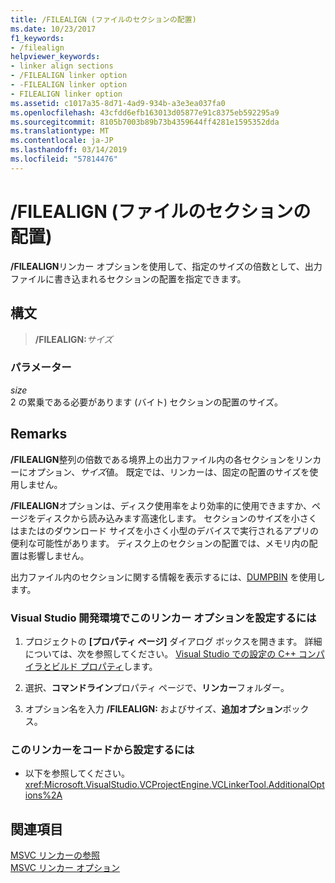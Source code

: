 ```yaml
---
title: /FILEALIGN (ファイルのセクションの配置)
ms.date: 10/23/2017
f1_keywords:
- /filealign
helpviewer_keywords:
- linker align sections
- /FILEALIGN linker option
- -FILEALIGN linker option
- FILEALIGN linker option
ms.assetid: c1017a35-8d71-4ad9-934b-a3e3ea037fa0
ms.openlocfilehash: 43cfdd6efb163013d05877e91c8375eb592295a9
ms.sourcegitcommit: 8105b7003b89b73b4359644ff4281e1595352dda
ms.translationtype: MT
ms.contentlocale: ja-JP
ms.lasthandoff: 03/14/2019
ms.locfileid: "57814476"
---
```

# <a name="filealign-align-sections-in-files"></a>/FILEALIGN (ファイルのセクションの配置)

**/FILEALIGN**リンカー オプションを使用して、指定のサイズの倍数として、出力ファイルに書き込まれるセクションの配置を指定できます。

## <a name="syntax"></a>構文

> __/FILEALIGN:__*サイズ*

### <a name="parameters"></a>パラメーター

*size*<br/>
2 の累乗である必要があります (バイト) セクションの配置のサイズ。

## <a name="remarks"></a>Remarks

**/FILEALIGN**整列の倍数である境界上の出力ファイル内の各セクションをリンカーにオプション、*サイズ*値。 既定では、リンカーは、固定の配置のサイズを使用しません。

**/FILEALIGN**オプションは、ディスク使用率をより効率的に使用できますか、ページをディスクから読み込みます高速化します。 セクションのサイズを小さくはまたはのダウンロード サイズを小さく小型のデバイスで実行されるアプリの便利な可能性があります。 ディスク上のセクションの配置では、メモリ内の配置は影響しません。

出力ファイル内のセクションに関する情報を表示するには、[DUMPBIN](dumpbin-reference.md) を使用します。

### <a name="to-set-this-linker-option-in-the-visual-studio-development-environment"></a>Visual Studio 開発環境でこのリンカー オプションを設定するには

1. プロジェクトの **[プロパティ ページ]** ダイアログ ボックスを開きます。 詳細については、次を参照してください。 [Visual Studio での設定の C++ コンパイラとビルド プロパティ](../working-with-project-properties.md)します。

1. 選択、**コマンドライン**プロパティ ページで、**リンカー**フォルダー。

1. オプション名を入力 **/FILEALIGN:** およびサイズ、**追加オプション**ボックス。

### <a name="to-set-this-linker-option-programmatically"></a>このリンカーをコードから設定するには

- 以下を参照してください。<xref:Microsoft.VisualStudio.VCProjectEngine.VCLinkerTool.AdditionalOptions%2A>

## <a name="see-also"></a>関連項目

[MSVC リンカーの参照](linking.md)<br/>
[MSVC リンカー オプション](linker-options.md)
